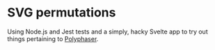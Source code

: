 # SVG permutations

Using Node.js and Jest tests and a simply, hacky Svelte app to try out things pertaining to [Polyphaser](https://gitlab.com/krnr/polyphaser).